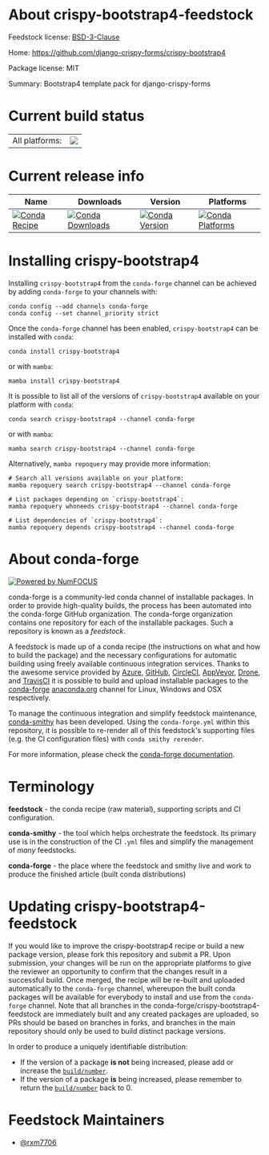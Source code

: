 About crispy-bootstrap4-feedstock
=================================

Feedstock license: [BSD-3-Clause](https://github.com/conda-forge/crispy-bootstrap4-feedstock/blob/main/LICENSE.txt)

Home: https://github.com/django-crispy-forms/crispy-bootstrap4

Package license: MIT

Summary: Bootstrap4 template pack for django-crispy-forms

Current build status
====================


<table><tr><td>All platforms:</td>
    <td>
      <a href="https://dev.azure.com/conda-forge/feedstock-builds/_build/latest?definitionId=20288&branchName=main">
        <img src="https://dev.azure.com/conda-forge/feedstock-builds/_apis/build/status/crispy-bootstrap4-feedstock?branchName=main">
      </a>
    </td>
  </tr>
</table>

Current release info
====================

| Name | Downloads | Version | Platforms |
| --- | --- | --- | --- |
| [![Conda Recipe](https://img.shields.io/badge/recipe-crispy--bootstrap4-green.svg)](https://anaconda.org/conda-forge/crispy-bootstrap4) | [![Conda Downloads](https://img.shields.io/conda/dn/conda-forge/crispy-bootstrap4.svg)](https://anaconda.org/conda-forge/crispy-bootstrap4) | [![Conda Version](https://img.shields.io/conda/vn/conda-forge/crispy-bootstrap4.svg)](https://anaconda.org/conda-forge/crispy-bootstrap4) | [![Conda Platforms](https://img.shields.io/conda/pn/conda-forge/crispy-bootstrap4.svg)](https://anaconda.org/conda-forge/crispy-bootstrap4) |

Installing crispy-bootstrap4
============================

Installing `crispy-bootstrap4` from the `conda-forge` channel can be achieved by adding `conda-forge` to your channels with:

```
conda config --add channels conda-forge
conda config --set channel_priority strict
```

Once the `conda-forge` channel has been enabled, `crispy-bootstrap4` can be installed with `conda`:

```
conda install crispy-bootstrap4
```

or with `mamba`:

```
mamba install crispy-bootstrap4
```

It is possible to list all of the versions of `crispy-bootstrap4` available on your platform with `conda`:

```
conda search crispy-bootstrap4 --channel conda-forge
```

or with `mamba`:

```
mamba search crispy-bootstrap4 --channel conda-forge
```

Alternatively, `mamba repoquery` may provide more information:

```
# Search all versions available on your platform:
mamba repoquery search crispy-bootstrap4 --channel conda-forge

# List packages depending on `crispy-bootstrap4`:
mamba repoquery whoneeds crispy-bootstrap4 --channel conda-forge

# List dependencies of `crispy-bootstrap4`:
mamba repoquery depends crispy-bootstrap4 --channel conda-forge
```


About conda-forge
=================

[![Powered by
NumFOCUS](https://img.shields.io/badge/powered%20by-NumFOCUS-orange.svg?style=flat&colorA=E1523D&colorB=007D8A)](https://numfocus.org)

conda-forge is a community-led conda channel of installable packages.
In order to provide high-quality builds, the process has been automated into the
conda-forge GitHub organization. The conda-forge organization contains one repository
for each of the installable packages. Such a repository is known as a *feedstock*.

A feedstock is made up of a conda recipe (the instructions on what and how to build
the package) and the necessary configurations for automatic building using freely
available continuous integration services. Thanks to the awesome service provided by
[Azure](https://azure.microsoft.com/en-us/services/devops/), [GitHub](https://github.com/),
[CircleCI](https://circleci.com/), [AppVeyor](https://www.appveyor.com/),
[Drone](https://cloud.drone.io/welcome), and [TravisCI](https://travis-ci.com/)
it is possible to build and upload installable packages to the
[conda-forge](https://anaconda.org/conda-forge) [anaconda.org](https://anaconda.org/)
channel for Linux, Windows and OSX respectively.

To manage the continuous integration and simplify feedstock maintenance,
[conda-smithy](https://github.com/conda-forge/conda-smithy) has been developed.
Using the ``conda-forge.yml`` within this repository, it is possible to re-render all of
this feedstock's supporting files (e.g. the CI configuration files) with ``conda smithy rerender``.

For more information, please check the [conda-forge documentation](https://conda-forge.org/docs/).

Terminology
===========

**feedstock** - the conda recipe (raw material), supporting scripts and CI configuration.

**conda-smithy** - the tool which helps orchestrate the feedstock.
                   Its primary use is in the construction of the CI ``.yml`` files
                   and simplify the management of *many* feedstocks.

**conda-forge** - the place where the feedstock and smithy live and work to
                  produce the finished article (built conda distributions)


Updating crispy-bootstrap4-feedstock
====================================

If you would like to improve the crispy-bootstrap4 recipe or build a new
package version, please fork this repository and submit a PR. Upon submission,
your changes will be run on the appropriate platforms to give the reviewer an
opportunity to confirm that the changes result in a successful build. Once
merged, the recipe will be re-built and uploaded automatically to the
`conda-forge` channel, whereupon the built conda packages will be available for
everybody to install and use from the `conda-forge` channel.
Note that all branches in the conda-forge/crispy-bootstrap4-feedstock are
immediately built and any created packages are uploaded, so PRs should be based
on branches in forks, and branches in the main repository should only be used to
build distinct package versions.

In order to produce a uniquely identifiable distribution:
 * If the version of a package **is not** being increased, please add or increase
   the [``build/number``](https://docs.conda.io/projects/conda-build/en/latest/resources/define-metadata.html#build-number-and-string).
 * If the version of a package **is** being increased, please remember to return
   the [``build/number``](https://docs.conda.io/projects/conda-build/en/latest/resources/define-metadata.html#build-number-and-string)
   back to 0.

Feedstock Maintainers
=====================

* [@rxm7706](https://github.com/rxm7706/)

